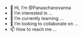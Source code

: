 - 👋 Hi, I’m @Panaschanovanna
- 👀 I’m interested in ...
- 🌱 I’m currently learning ...
- 💞️ I’m looking to collaborate on ...
- 📫 How to reach me ...

<!---
Panaschanovanna/Panaschanovanna is a ✨ special ✨ repository because its `README.md` (this file) appears on your GitHub profile.
You can click the Preview link to take a look at your changes.
--->
